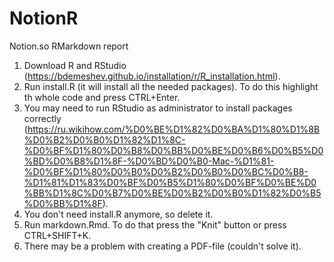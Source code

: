 # NotionR
Notion.so RMarkdown report

1) Download R and RStudio (https://bdemeshev.github.io/installation/r/R_installation.html).
2) Run install.R (it will install all the needed packages). To do this highlight th whole code and press CTRL+Enter.
3) You may need to run RStudio as administrator to install packages correctly (https://ru.wikihow.com/%D0%BE%D1%82%D0%BA%D1%80%D1%8B%D0%B2%D0%B0%D1%82%D1%8C-%D0%BF%D1%80%D0%B8%D0%BB%D0%BE%D0%B6%D0%B5%D0%BD%D0%B8%D1%8F-%D0%BD%D0%B0-Mac-%D1%81-%D0%BF%D1%80%D0%B0%D0%B2%D0%B0%D0%BC%D0%B8-%D1%81%D1%83%D0%BF%D0%B5%D1%80%D0%BF%D0%BE%D0%BB%D1%8C%D0%B7%D0%BE%D0%B2%D0%B0%D1%82%D0%B5%D0%BB%D1%8F).
4) You don't need install.R anymore, so delete it.
5) Run markdown.Rmd. To do that press the "Knit" button or press CTRL+SHIFT+K.
6) There may be a problem with creating a PDF-file (couldn't solve it).
